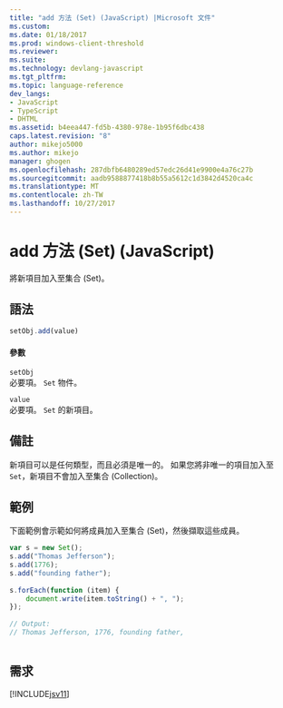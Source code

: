 ```yaml
---
title: "add 方法 (Set) (JavaScript) |Microsoft 文件"
ms.custom: 
ms.date: 01/18/2017
ms.prod: windows-client-threshold
ms.reviewer: 
ms.suite: 
ms.technology: devlang-javascript
ms.tgt_pltfrm: 
ms.topic: language-reference
dev_langs:
- JavaScript
- TypeScript
- DHTML
ms.assetid: b4eea447-fd5b-4380-978e-1b95f6dbc438
caps.latest.revision: "8"
author: mikejo5000
ms.author: mikejo
manager: ghogen
ms.openlocfilehash: 287dbfb6480289ed57edc26d41e9900e4a76c27b
ms.sourcegitcommit: aadb9588877418b8b55a5612c1d3842d4520ca4c
ms.translationtype: MT
ms.contentlocale: zh-TW
ms.lasthandoff: 10/27/2017
---
```

# <a name="add-method-set-javascript"></a>add 方法 (Set) (JavaScript)
將新項目加入至集合 (Set)。  
  
## <a name="syntax"></a>語法  
  
```JavaScript  
setObj.add(value)  
```  
  
#### <a name="parameters"></a>參數  
 `setObj`  
 必要項。 `Set` 物件。  
  
 `value`  
 必要項。 `Set` 的新項目。  
  
## <a name="remarks"></a>備註  
 新項目可以是任何類型，而且必須是唯一的。 如果您將非唯一的項目加入至 `Set`，新項目不會加入至集合 (Collection)。  
  
## <a name="example"></a>範例  
 下面範例會示範如何將成員加入至集合 (Set)，然後擷取這些成員。  
  
```JavaScript  
var s = new Set();  
s.add("Thomas Jefferson");  
s.add(1776);  
s.add("founding father");  
  
s.forEach(function (item) {  
    document.write(item.toString() + ", ");  
});  
  
// Output:  
// Thomas Jefferson, 1776, founding father,  
  
```  
  
## <a name="requirements"></a>需求  
 [!INCLUDE[jsv11](../../javascript/reference/includes/jsv11-md.md)]